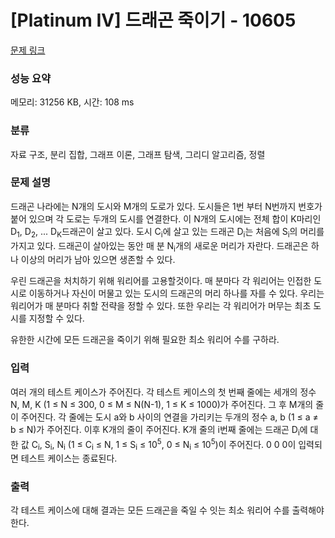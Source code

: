 # [Platinum IV] 드래곤 죽이기 - 10605 

[문제 링크](https://www.acmicpc.net/problem/10605) 

### 성능 요약

메모리: 31256 KB, 시간: 108 ms

### 분류

자료 구조, 분리 집합, 그래프 이론, 그래프 탐색, 그리디 알고리즘, 정렬

### 문제 설명

<p>드래곤 나라에는 N개의 도시와 M개의 도로가 있다. 도시들은 1번 부터 N번까지 번호가 붙어 있으며 각 도로는 두개의 도시를 연결한다. 이 N개의 도시에는 전체 합이 K마리인 D<sub>1</sub>, D<sub>2</sub>, ... D<sub>K</sub>드래곤이 살고 있다. 도시 C<sub>i</sub>에 살고 있는 드래곤 D<sub>i</sub>는 처음에 S<sub>i</sub>의 머리를 가지고 있다. 드래곤이 살아있는 동안 매 분 N<sub>i</sub>개의 새로운 머리가 자란다. 드래곤은 하나 이상의 머리가 남아 있으면 생존할 수 있다.</p>

<p>우린 드래곤을 처치하기 위해 워리어를 고용할것이다. 매 분마다 각 워리어는 인접한 도시로 이동하거나 자신이 머물고 있는 도시의 드래곤의 머리 하나를 자를 수 있다. 우리는 워리어가 매 분마다 취할 전략을 정할 수 있다. 또한 우리는 각 워리어가 머무는 최초 도시를 지정할 수 있다.</p>

<p>유한한 시간에 모든 드래곤을 죽이기 위해 필요한 최소 워리어 수를 구하라.</p>

### 입력 

 <p>여러 개의 테스트 케이스가 주어진다. 각 테스트 케이스의 첫 번째 줄에는 세개의 정수 N, M, K (1 ≤ N ≤ 300, 0 ≤ M ≤ N(N-1), 1 ≤ K ≤ 1000)가 주어진다. 그 후 M개의 줄이 주어진다. 각 줄에는 도시 a와 b 사이의 연결을 가리키는 두개의 정수 a, b (1 ≤ a ≠ b ≤ N)가 주어진다. 이후 K개의 줄이 주어진다. K개 줄의 i번째 줄에는 드래곤 D<sub>i</sub>에 대한 값 C<sub>i</sub>, S<sub>i</sub>, N<sub>i</sub> (1 ≤ C<sub>i</sub> ≤ N, 1 ≤ S<sub>i</sub> ≤ 10<sup>5</sup>, 0 ≤ N<sub>i</sub> ≤ 10<sup>5</sup>)이 주어진다. 0 0 0이 입력되면 테스트 케이스는 종료된다.</p>

### 출력 

 <p>각 테스트 케이스에 대해 결과는 모든 드래곤을 죽일 수 잇는 최소 워리어 수를 출력해야한다.</p>


